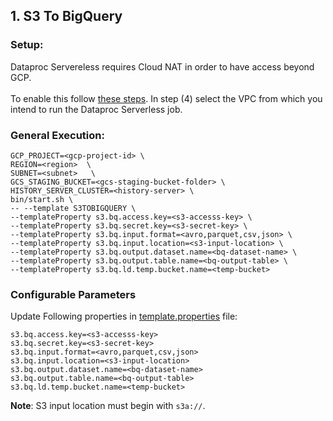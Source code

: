 ## 1. S3 To BigQuery

### Setup:

Dataproc Servereless requires Cloud NAT in order to have access beyond GCP. 
\
\
To enable this follow [these steps](https://cloud.google.com/nat/docs/using-nat#creating_nat).
In step (4) select the VPC from which you intend to run the Dataproc Serverless job.


### General Execution:

```
GCP_PROJECT=<gcp-project-id> \
REGION=<region>  \
SUBNET=<subnet>   \
GCS_STAGING_BUCKET=<gcs-staging-bucket-folder> \
HISTORY_SERVER_CLUSTER=<history-server> \
bin/start.sh \
-- --template S3TOBIGQUERY \
--templateProperty s3.bq.access.key=<s3-accesss-key> \
--templateProperty s3.bq.secret.key=<s3-secret-key> \
--templateProperty s3.bq.input.format=<avro,parquet,csv,json> \
--templateProperty s3.bq.input.location=<s3-input-location> \
--templateProperty s3.bq.output.dataset.name=<bq-dataset-name> \
--templateProperty s3.bq.output.table.name=<bq-output-table> \ 
--templateProperty s3.bq.ld.temp.bucket.name=<temp-bucket>
```

### Configurable Parameters
Update Following properties in  [template.properties](../../../../../../../resources/template.properties) file:
```
s3.bq.access.key=<s3-accesss-key>
s3.bq.secret.key=<s3-secret-key>
s3.bq.input.format=<avro,parquet,csv,json>
s3.bq.input.location=<s3-input-location>
s3.bq.output.dataset.name=<bq-dataset-name>
s3.bq.output.table.name=<bq-output-table>
s3.bq.ld.temp.bucket.name=<temp-bucket>
```
**Note**: S3 input location must begin with `s3a://`.
